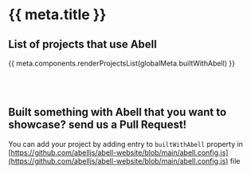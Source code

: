 # {{ meta.title }}

## List of projects that use Abell
{{ meta.components.renderProjectsList(globalMeta.builtWithAbell) }}

<br/><br/>

## Built something with Abell that you want to showcase? send us a Pull Request!
You can add your project by adding entry to `builtWithAbell` property in  [https://github.com/abelljs/abell-website/blob/main/abell.config.js](https://github.com/abelljs/abell-website/blob/main/abell.config.js) file